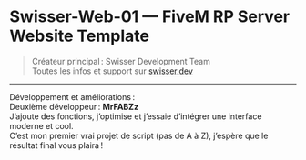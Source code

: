 # Swisser-Web-01 — FiveM RP Server Website Template

> Créateur principal : Swisser Development Team  
> Toutes les infos et support sur [swisser.dev](https://swisser.dev)

---

Développement et améliorations :  
Deuxième développeur : **MrFABZz**  
J’ajoute des fonctions, j’optimise et j’essaie d’intégrer une interface moderne et cool.  
C’est mon premier vrai projet de script (pas de A à Z), j’espère que le résultat final vous plaira !